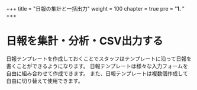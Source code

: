 +++
title = "日報の集計と一括出力"
weight = 100
chapter = true
pre = "<b>1. </b>"
+++

# 日報を集計・分析・CSV出力する

日報テンプレートを作成しておくことでスタッフはテンプレートに沿って日報を書くことができるようになります。
日報テンプレートは様々な入力フォームを自由に組み合わせて作成できます。
また、日報テンプレートは複数個作成して自由に切り替えて使用できます。

